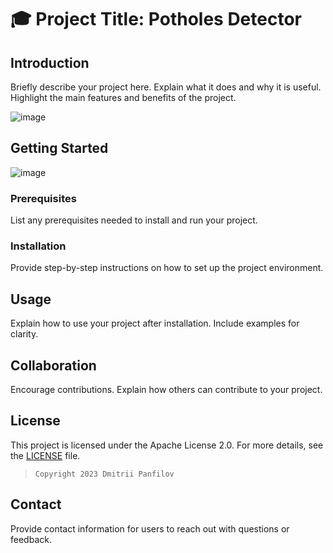# 🎓 Project Title: Potholes Detector

## Introduction

Briefly describe your project here. Explain what it does and why it is useful. Highlight the main features and benefits of the project.

![image](https://github.com/DmPanf/Potholes_Detector/assets/99917230/765a923d-86cb-4a2f-b6b8-b89834075192)

## Getting Started

![image](https://github.com/DmPanf/Potholes_Detector/assets/99917230/ab0068df-493e-4182-bbb4-8372bfdc7b93)

### Prerequisites

List any prerequisites needed to install and run your project.

### Installation

Provide step-by-step instructions on how to set up the project environment.

## Usage

Explain how to use your project after installation. Include examples for clarity.

## Collaboration

Encourage contributions. Explain how others can contribute to your project.

## License

This project is licensed under the Apache License 2.0. For more details, see the [LICENSE](LICENSE) file.

> `Copyright 2023 Dmitrii Panfilov`

## Contact

Provide contact information for users to reach out with questions or feedback.

